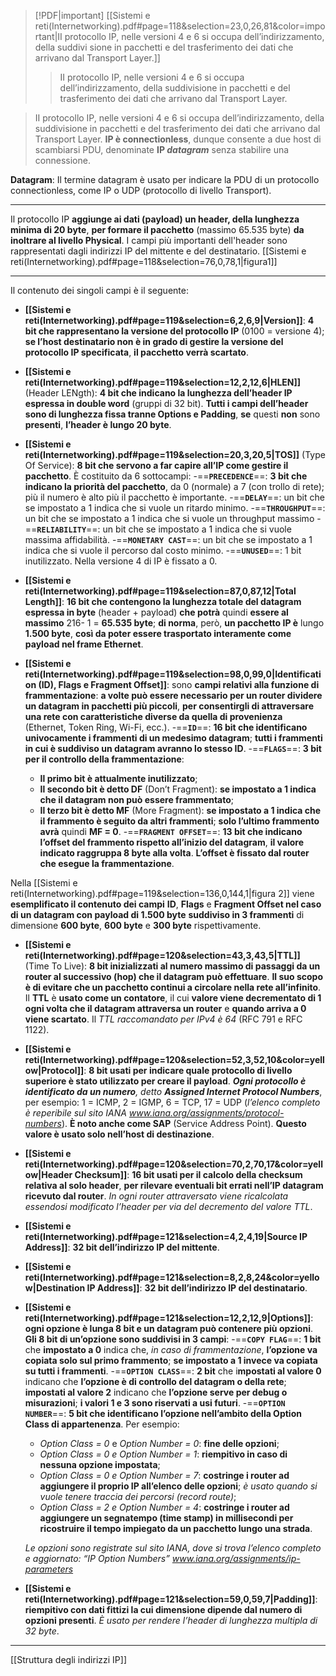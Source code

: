 > [!PDF|important] [[Sistemi e reti(Internetworking).pdf#page=118&selection=23,0,26,81&color=important|II protocollo IP, nelle versioni 4 e 6 si occupa dell’indirizzamento, della suddivi sione in pacchetti e del trasferimento dei dati che arrivano dal Transport Layer.]]
> > II protocollo IP, nelle versioni 4 e 6 si occupa dell’indirizzamento, della suddivisione in pacchetti e del trasferimento dei dati che arrivano dal Transport Layer.

> II protocollo IP, nelle versioni 4 e 6 si occupa dell’indirizzamento, della suddivisione in pacchetti e del trasferimento dei dati che arrivano dal Transport Layer. **IP è connectionless**, dunque consente a due host di scambiarsi PDU, denominate **IP *datagram*** senza stabilire una connessione.

**Datagram**: Il termine datagram è usato per indicare la PDU di un protocollo connectionless, come IP o UDP (protocollo di livello Transport).

---
Il protocollo IP **aggiunge ai dati (payload) un header, della lunghezza minima di 20 byte**, **per formare il pacchetto** (massimo 65.535 byte) **da inoltrare al livello Physical**. I campi più importanti dell'header sono rappresentati dagli indirizzi IP del mittente e del destinatario. [[Sistemi e reti(Internetworking).pdf#page=118&selection=76,0,78,1|figura1]]

---
Il contenuto dei singoli campi è il seguente:

- **[[Sistemi e reti(Internetworking).pdf#page=119&selection=6,2,6,9|Version]]**: **4 bit che rappresentano la versione del protocollo IP** (0100 = versione 4); **se l’host destinatario non è in grado di gestire la versione del protocollo IP specificata**, **il pacchetto verrà scartato**.

- **[[Sistemi e reti(Internetworking).pdf#page=119&selection=12,2,12,6|HLEN]]** (Header LENgth): **4 bit che indicano la lunghezza dell’header IP espressa in double word** (gruppi di 32 bit). **Tutti i campi dell’header sono di lunghezza fissa tranne Options e Padding**, **se** questi **non** sono **presenti**, **l’header è lungo 20 byte**.

- **[[Sistemi e reti(Internetworking).pdf#page=119&selection=20,3,20,5|TOS]]** (Type Of Service): **8 bit che servono a far capire all’IP come gestire il pacchetto**. È costituito da 6 sottocampi:
	-==**`PRECEDENCE`**==: **3 bit che indicano la priorità del pacchetto**, da 0 (normale) a 7 (con trollo di rete); più il numero è alto più il pacchetto è importante.
	-==**`DELAY`**==: un bit che se impostato a 1 indica che si vuole un ritardo minimo.
	-==**`THROUGHPUT`**==: un bit che se impostato a 1 indica che si vuole un throughput massimo
	-==**`RELIABILITY`**==: un bit che se impostato a 1 indica che si vuole massima affidabilità.
	-==**`MONETARY CAST`**==: un bit che se impostato a 1 indica che si vuole il percorso dal costo minimo.
	-==**`UNUSED`**==: 1 bit inutilizzato. Nella versione 4 di IP è fissato a 0.

- **[[Sistemi e reti(Internetworking).pdf#page=119&selection=87,0,87,12|Total Length]]**: **16 bit che contengono la lunghezza totale del datagram espressa in byte** (header + payload) **che potrà** quindi **essere al massimo** 216- 1 = **65.535 byte**; **di norma**, però, **un pacchetto IP è** lungo **1.500 byte**, **così da poter essere trasportato interamente come payload nel frame Ethernet**.

- **[[Sistemi e reti(Internetworking).pdf#page=119&selection=98,0,99,0|Identification (ID), Flags e Fragment Offset]]**: sono **campi relativi alla funzione di frammentazione**: **a volte può essere necessario per un router dividere un datagram in pacchetti più piccoli**, **per consentirgli di attraversare una rete con caratteristiche diverse da quella di provenienza** (Ethernet, Token Ring, Wi-Fi, ecc.). 
	-==**`ID`**==: **16 bit che identificano univocamente i frammenti di un medesimo datagram**; **tutti i frammenti in cui è suddiviso un datagram avranno lo stesso ID**.
	-==**`FLAGS`**==: **3 bit per il controllo della frammentazione**:
	 - **Il primo bit è attualmente inutilizzato**;
	 - **Il secondo bit è detto DF** (Don’t Fragment): **se impostato a 1 indica che il datagram non può essere frammentato**;
	 - **Il terzo bit è detto MF** (More Fragment): **se impostato a 1 indica che il frammento è seguito da altri frammenti**; **solo l’ultimo frammento avrà** quindi **MF = 0**.
	-==**`FRAGMENT OFFSET`**==: **13 bit che indicano l’offset del frammento rispetto all’inizio del datagram**, **il valore indicato raggruppa 8 byte alla volta**. **L’offset è fissato dal router che esegue la frammentazione**.

Nella [[Sistemi e reti(Internetworking).pdf#page=119&selection=136,0,144,1|figura 2]] viene **esemplificato il contenuto dei campi** **ID**, **Flags** e **Fragment Offset nel caso di un datagram con payload di 1.500 byte** **suddiviso in 3 frammenti** di dimensione **600 byte**, **600 byte** e **300 byte** rispettivamente.

- **[[Sistemi e reti(Internetworking).pdf#page=120&selection=43,3,43,5|TTL]]** (Time To Live): **8 bit inizializzati al numero massimo di passaggi da un router al successivo (hop) che il datagram può effettuare**. **Il suo scopo è di evitare che un pacchetto continui a circolare nella rete all’infinito**. Il **TTL** è **usato come un contatore**, il cui **valore viene decrementato di 1 ogni volta che il datagram attraversa un router** e **quando arriva a 0 viene scartato**. Il *TTL raccomandato per IPv4 è 64* (RFC 791 e RFC 1122).

- **[[Sistemi e reti(Internetworking).pdf#page=120&selection=52,3,52,10&color=yellow|Protocol]]**: **8 bit usati per indicare quale protocollo di livello superiore è stato utilizzato per creare il payload**. ***Ogni protocollo è identificato da un numero**, detto **Assigned Internet Protocol Numbers***, per esempio: 1 = ICMP, 2 = IGMP, 6 = TCP, 17 = UDP (*l’elenco completo è reperibile sul sito IANA www.iana.org/assignments/protocol-numbers*). **È noto anche come SAP** (Service Address Point). **Questo valore è usato solo nell’host di destinazione**.

- **[[Sistemi e reti(Internetworking).pdf#page=120&selection=70,2,70,17&color=yellow|Header Checksum]]**: **16 bit usati per il calcolo della checksum relativa al solo header**, **per rilevare eventuali bit errati nell’IP datagram ricevuto dal router**. *In ogni router attraversato viene ricalcolata essendosi modificato l’header per via del decremento del valore TTL*.

- **[[Sistemi e reti(Internetworking).pdf#page=121&selection=4,2,4,19|Source IP Address]]**: **32 bit dell’indirizzo IP del mittente**.
- **[[Sistemi e reti(Internetworking).pdf#page=121&selection=8,2,8,24&color=yellow|Destination IP Address]]**: **32 bit dell’indirizzo IP del destinatario**.

- **[[Sistemi e reti(Internetworking).pdf#page=121&selection=12,2,12,9|Options]]**: **ogni opzione è lunga 8 bit e un datagram può contenere più opzioni**. **Gli 8 bit di un’opzione sono suddivisi in 3 campi**:
	-==**`COPY FLAG`**==: **1 bit** che **impostato a 0** indica che, *in caso di frammentazione*, **l’opzione va copiata solo sul primo frammento**; **se impostato a 1 invece va copiata su tutti i frammenti**.
	-==**`OPTION CLASS`**==: **2 bit** che i**mpostati al valore 0** indicano che **l’opzione è di controllo del datagram o della rete**; **impostati al valore 2** indicano che **l’opzione serve per debug o misurazioni**; **i valori 1 e 3 sono riservati a usi futuri**.
	-==**`OPTION NUMBER`**==: **5 bit che identificano l’opzione nell’ambito della Option Class di appartenenza**. Per esempio:
	 - *Option Class = 0* e *Option Number = 0*: **fine delle opzioni**;
	 - *Option Class = 0 e Option Number = 1*: **riempitivo in caso di nessuna opzione impostata**;
	 - *Option Class = 0 e Option Number = 7*: **costringe i router ad aggiungere il proprio IP all’elenco delle opzioni**; *è usato quando si vuole tenere traccia dei percorsi (record route)*;
	 - *Option Class = 2 e Option Number = 4*: **costringe i router ad aggiungere un segnatempo (time stamp) in millisecondi per ricostruire il tempo impiegato da un pacchetto lungo una strada**.
	
	*Le opzioni sono registrate sul sito IANA, dove si trova l’elenco completo e aggiornato: “IP Option Numbers” www.iana.org/assignments/ip-parameters*

- **[[Sistemi e reti(Internetworking).pdf#page=121&selection=59,0,59,7|Padding]]**: **riempitivo con dati fittizi la cui dimensione dipende dal numero di opzioni presenti**. *È usato per rendere l’header di lunghezza multipla di 32 byte*.

---
[[Struttura degli indirizzi IP]]